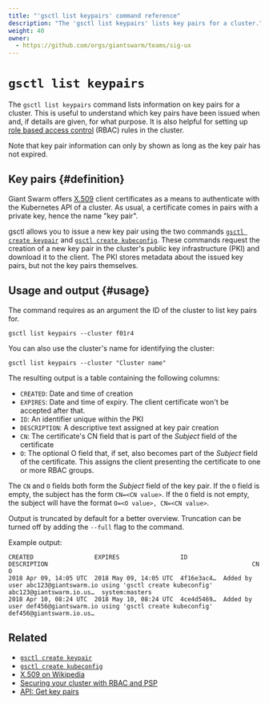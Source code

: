 ```yaml
---
title: "'gsctl list keypairs' command reference"
description: "The 'gsctl list keypairs' lists key pairs for a cluster."
weight: 40
owner:
  - https://github.com/orgs/giantswarm/teams/sig-ux
---
```


# `gsctl list keypairs`

The `gsctl list keypairs` command lists information on key pairs for a cluster. This is useful to
understand which key pairs have been issued when and, if details are given,
for what purpose. It is also helpful for setting up
[role based access control](/guides/securing-with-rbac-and-psp/) (RBAC) rules
in the cluster.

Note that key pair information can only by shown as long as the key pair has
not expired.

## Key pairs {#definition}

Giant Swarm offers [X.509](https://en.wikipedia.org/wiki/X.509) client
certificates as a means to authenticate with the Kubernetes API of a cluster.
As usual, a certificate comes in pairs with a private key, hence the name
"key pair".

gsctl allows you to issue a new key pair using the two commands
[`gsctl create keypair`](../create-keypair/) and
[`gsctl create kubeconfig`](../create-kubeconfig/). These commands request the
creation of a new key pair in the cluster's public key infrastructure (PKI) and
download it to the client. The PKI stores metadata about the issued key pairs,
but not the key pairs themselves.

## Usage and output {#usage}

The command requires as an argument the ID of the cluster to list key pairs for.

```nohighlight
gsctl list keypairs --cluster f01r4
```

You can also use the cluster's name for identifying the cluster:

```nohighlight
gsctl list keypairs --cluster "Cluster name"
```

The resulting output is a table containing the following columns:

- `CREATED`: Date and time of creation
- `EXPIRES`: Date and time of expiry. The client certificate won't be accepted after that.
- `ID`: An identifier unique within the PKI
- `DESCRIPTION`: A descriptive text assigned at key pair creation
- `CN`: The certificate's CN field that is part of the _Subject_ field of the certificate
- `O`: The optional O field that, if set, also becomes part of the _Subject_ field
of the certificate. This assigns the client presenting the certificate to one or more RBAC groups.

The `CN` and `O` fields both form the _Subject_ field of the key pair. If the `O` field is empty,
the subject has the form `CN=<CN value>`. If the `O` field is not empty, the subject will have
the format `O=<O value>, CN=<CN value>`.

Output is truncated by default for a better overview. Truncation can be turned off
by adding the `--full` flag to the command.

Example output:

```nohighlight
CREATED                 EXPIRES                 ID          DESCRIPTION                                                         CN                        O
2018 Apr 09, 14:05 UTC  2018 May 09, 14:05 UTC  4f16e3ac4…  Added by user abc123@giantswarm.io using 'gsctl create kubeconfig'  abc123@giantswarm.io.us…  system:masters
2018 Apr 10, 08:24 UTC  2018 May 10, 08:24 UTC  4ce4d5469…  Added by user def456@giantswarm.io using 'gsctl create kubeconfig'  def456@giantswarm.io.us…  
```

## Related

- [`gsctl create keypair`](../create-keypair/)
- [`gsctl create kubeconfig`](../create-kubeconfig/)
- [X.509 on Wikipedia](https://en.wikipedia.org/wiki/X.509)
- [Securing your cluster with RBAC and PSP](/guides/securing-with-rbac-and-psp/)
- [API: Get key pairs](/api/#operation/getKeyPairs)
